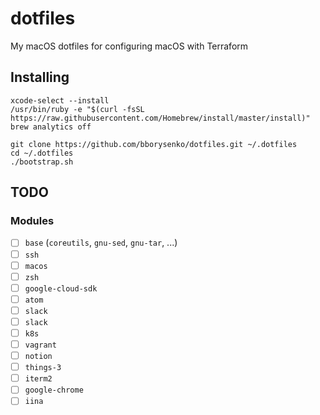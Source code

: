 # dotfiles

My macOS dotfiles for configuring macOS with Terraform

## Installing

```
xcode-select --install
/usr/bin/ruby -e "$(curl -fsSL https://raw.githubusercontent.com/Homebrew/install/master/install)"
brew analytics off
```

```
git clone https://github.com/bborysenko/dotfiles.git ~/.dotfiles
cd ~/.dotfiles
./bootstrap.sh
```

## TODO

### Modules

- [ ] `base` (`coreutils`, `gnu-sed`, `gnu-tar`, ...)
- [ ] `ssh`
- [ ] `macos`
- [ ] `zsh`
- [ ] `google-cloud-sdk`
- [ ] `atom`
- [ ] `slack`
- [ ] `slack`
- [ ] `k8s`
- [ ] `vagrant`
- [ ] `notion`
- [ ] `things-3`
- [ ] `iterm2`
- [ ] `google-chrome`
- [ ] `iina`
